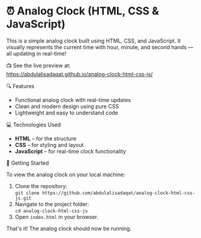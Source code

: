 # ⏰ Analog Clock (HTML, CSS & JavaScript)

This is a simple analog clock built using HTML, CSS, and JavaScript. It visually represents the current time with hour, minute, and second hands — all updating in real-time!

📺 See the live preview at:  
https://abdulalisadaqat.github.io/analog-clock-html-css-js/ 

🔍 Features

- Functional analog clock with real-time updates
- Clean and modern design using pure CSS
- Lightweight and easy to understand code

💻 Technologies Used

- **HTML** – for the structure
- **CSS** – for styling and layout
- **JavaScript** – for real-time clock functionality

🚀 Getting Started

To view the analog clock on your local machine:

1. Clone the repository:  
   `git clone https://github.com/abdulalisadaqat/analog-clock-html-css-js.git`
2. Navigate to the project folder:  
  `cd analog-clock-html-css-js`
3. Open `index.html` in your browser.

That's it! The analog clock should now be running.
